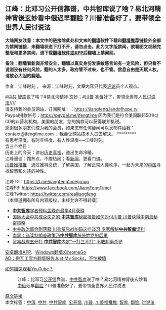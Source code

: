  <h2>江峰：比邓习公开信靠谱，中共智库说了啥？易北河精神背後玄妙看中俄迟早翻脸？川普准备好了，要带领全世界人民讨说法</h2> <p class="notice"><b>大陆网友注意：本文中的链接除此处和文末的<a href="https://github.com/bannedbook/fanqiang" >翻墙</a>软件下载和<a href="https://github.com/killgcd/justmysocks/blob/master/README.md">翻墙推荐</a>链接外全部为禁网链接，未翻墙状态下打不开，请勿点击。此为文字版禁闻，欲看图文视频完整版和更多禁闻，请下载<a href="https://github.com/bannedbook/fanqiang">翻墙软件或APP</a>后翻墙上禁闻网。</p><p>备注：翻墙看新闻非常安全，翻墙以真实身份发表敏感言论有一定风险，但只看不说则没有任何风险，翻的人太多，政府管不过来，也不管。信息自由是天赋人权，请放心大胆的翻墙。</b></p>  <div class="entry"> <p>作者：江峰时刻 ， 来源：江峰时刻，文章内容只代表<span class='wp_keywordlink_affiliate'><a href="https://www.bannedbook.org/bnews/comments/" title="新闻评论" target="_blank">评论</a></span>员个人观点。</p> <figure></figure> <p>#<a href="https://www.bannedbook.org/bnews/tag/%e4%b8%ad%e5%85%b1/" class="st_tag internal_tag" rel="tag" title="标签 中共 下的日志">中共</a> <a href="https://www.bannedbook.org/bnews/tag/%e6%99%ba%e5%ba%93/" class="st_tag internal_tag" rel="tag" title="标签 智库 下的日志">智库</a>说了啥？#易北河精神 玄妙；#<a href="https://www.bannedbook.org/bnews/tag/%e5%b7%9d%e6%99%ae/" class="st_tag internal_tag" rel="tag" title="标签 川普 下的日志">川普</a> 准备好了，带领全世界人民<a href="https://www.bannedbook.org/bnews/tag/%E8%AE%A8%E8%AF%B4%E6%B3%95/" class="st_tag internal_tag" rel="tag" title="标签 讨说法 下的日志">讨说法</a>////<br />请支持我的会员网站，订阅网址：：<a href="https://www.youtube.com/redirect?q=https%3A%2F%2Fjiangfeng.landofhope.tv&#038;v=K9uSineJGYQ&#038;redir_token=mobicN7695TL6QTXewEw0IIfxmp8MTU4ODc0NTMzNUAxNTg4NjU4OTM1&#038;event=video_description" class="yt-uix-sessionlink" data-url="/redirect?q=https%3A%2F%2Fjiangfeng.landofhope.tv&amp;v=K9uSineJGYQ&amp;redir_token=mobicN7695TL6QTXewEw0IIfxmp8MTU4ODc0NTMzNUAxNTg4NjU4OTM1&amp;event=video_description" data-target-new-window="True" data-sessionlink="itct=CC8Q6TgYACITCKKFm9yHnOkCFQvmjwodBycNsUiEs6S8p9Hk7Ss" rel="nofollow noopener" target="_blank">https://jiangfeng.landofhope.tv</a><br />Paypal捐款帐号：<a href="https://www.youtube.com/redirect?q=https%3A%2F%2Fpaypal.me%2Fjfengtime&#038;v=K9uSineJGYQ&#038;redir_token=mobicN7695TL6QTXewEw0IIfxmp8MTU4ODc0NTMzNUAxNTg4NjU4OTM1&#038;event=video_description" class="yt-uix-sessionlink" data-url="/redirect?q=https%3A%2F%2Fpaypal.me%2Fjfengtime&amp;v=K9uSineJGYQ&amp;redir_token=mobicN7695TL6QTXewEw0IIfxmp8MTU4ODc0NTMzNUAxNTg4NjU4OTM1&amp;event=video_description" data-target-new-window="True" data-sessionlink="itct=CC8Q6TgYACITCKKFm9yHnOkCFQvmjwodBycNsUiEs6S8p9Hk7Ss" rel="nofollow noopener" target="_blank">https://paypal.me/jfengtime</a>  因为我们是符合美国联邦501(c)(3)的非营利机构，美国的朋友，您的捐款可以获得联邦抵税。<br />感谢很多朋友们成为我的会员，如果您有任何疑问可以发邮件给我：contact@jfengtime.com ，我会让网站技术人员去解决。     *********<br />有思考深度、有时空纬度、有人性温度&#8212;&#8211;江峰时刻。<br />含三个栏目：<br />历史上的今天：讲出<span class='wp_keywordlink'><a href="https://www.bannedbook.org/forum33/" title="近代历史事件真相" target="_blank">历史真相</a></span>，道出生命冷暖。<br />江峰漫谈：蹭热点，不蹭热闹；看<span class='wp_keywordlink_affiliate'><a href="https://www.bannedbook.org/" title="新闻">新闻</a></span>，更看门道。<br /><a href="https://www.bannedbook.org/bnews/tag/%e5%b7%9d%e6%99%ae%e6%8e%a8%e6%8e%a8%e6%8e%a8/" class="st_tag internal_tag" rel="tag" title="标签 川普推推推 下的日志">川普推推推</a>：通过推特总统，了解美国，了解正常人类秩序，一起为未来的<span class='wp_keywordlink_affiliate'><a href="https://www.bannedbook.org/" title="中国" target="_blank">中国</a></span>寻找智慧和久违的神性。</p>  <p>江峰TG：<a href="https://www.youtube.com/redirect?q=https%3A%2F%2Ft.me%2Fjiangfengtimegroup&#038;v=K9uSineJGYQ&#038;redir_token=mobicN7695TL6QTXewEw0IIfxmp8MTU4ODc0NTMzNUAxNTg4NjU4OTM1&#038;event=video_description" class="yt-uix-sessionlink" data-url="/redirect?q=https%3A%2F%2Ft.me%2Fjiangfengtimegroup&amp;v=K9uSineJGYQ&amp;redir_token=mobicN7695TL6QTXewEw0IIfxmp8MTU4ODc0NTMzNUAxNTg4NjU4OTM1&amp;event=video_description" data-target-new-window="True" data-sessionlink="itct=CC8Q6TgYACITCKKFm9yHnOkCFQvmjwodBycNsUiEs6S8p9Hk7Ss" rel="nofollow noopener" target="_blank">https://t.me/jiangfengtimegroup</a><br />江峰FB: <a href="https://www.youtube.com/redirect?q=https%3A%2F%2Fwww.facebook.com%2FJiangFengTime%2F&#038;v=K9uSineJGYQ&#038;redir_token=mobicN7695TL6QTXewEw0IIfxmp8MTU4ODc0NTMzNUAxNTg4NjU4OTM1&#038;event=video_description" class="yt-uix-sessionlink" data-url="/redirect?q=https%3A%2F%2Fwww.facebook.com%2FJiangFengTime%2F&amp;v=K9uSineJGYQ&amp;redir_token=mobicN7695TL6QTXewEw0IIfxmp8MTU4ODc0NTMzNUAxNTg4NjU4OTM1&amp;event=video_description" data-target-new-window="True" data-sessionlink="itct=CC8Q6TgYACITCKKFm9yHnOkCFQvmjwodBycNsUiEs6S8p9Hk7Ss" rel="nofollow noopener" target="_blank">https://www.facebook.com/JiangFengTime/</a><br />江峰Twitter: <a href="https://www.youtube.com/redirect?q=https%3A%2F%2Ftwitter.com%2Frealjiangfeng&#038;v=K9uSineJGYQ&#038;redir_token=mobicN7695TL6QTXewEw0IIfxmp8MTU4ODc0NTMzNUAxNTg4NjU4OTM1&#038;event=video_description" class="yt-uix-sessionlink" data-url="/redirect?q=https%3A%2F%2Ftwitter.com%2Frealjiangfeng&amp;v=K9uSineJGYQ&amp;redir_token=mobicN7695TL6QTXewEw0IIfxmp8MTU4ODc0NTMzNUAxNTg4NjU4OTM1&amp;event=video_description" data-target-new-window="True" data-sessionlink="itct=CC8Q6TgYACITCKKFm9yHnOkCFQvmjwodBycNsUiEs6S8p9Hk7Ss" rel="nofollow noopener" target="_blank">https://twitter.com/realjiangfeng</a><br />（本频道拥有所有内容版权，未经允许不得转载）</p> <ul class='op-related-articles' title='相关阅读'> <li><a href='https://www.bannedbook.org/bnews/baitai/20190223/1086405.html' target='_blank'><b>中共智库</b>学者预料孟晚舟最早4月获释</a></li> <li><a href='https://www.bannedbook.org/bnews/topimagenews/20181016/1013898.html' target='_blank'>国际大会中共成众矢之的 <b>中共智库</b>秘密报告如何对付川普 川普获得中南海秘密策略</a></li> <li><a href='https://www.bannedbook.org/bnews/topimagenews/20180803/981077.html' target='_blank'>中共政治局会刚落幕 川普贸易战加码这样谈习 专家解秘<b>中共智库</b>误判</a></li> <li><a href='https://www.bannedbook.org/bnews/cnnews/20180728/977832.html' target='_blank'>南早：错读特朗普政策乃<b>中共智库</b>统统姓党的后果</a></li> <li><a href='https://www.bannedbook.org/bnews/topimagenews/20180703/966186.html' target='_blank'>贸易战周五开打 <b>中共智库</b>内定“一打三不打”  不敢卸磨杀驴</a></li> </ul> <div class="texttj"> <a href="https://github.com/bannedbook/fanqiang/wiki/%E7%A6%81%E9%97%BB%E7%BD%91%E5%AE%89%E5%8D%93%E7%BF%BB%E5%A2%99%E6%96%B0%E9%97%BBAPP" target="_blank">安卓翻墙APP</a>、<a href="https://github.com/bannedbook/fanqiang/wiki/Chrome%E4%B8%80%E9%94%AE%E7%BF%BB%E5%A2%99%E5%8C%85" target="_blank">Windows翻墙:ChromeGo</a><br/> <a href="https://github.com/killgcd/justmysocks/blob/master/README.md" target="_blank">AD：搬瓦工官方翻墙服务Just My Socks，不怕被墙</a> </div><p><a href="https://www.bannedbook.org/bnews/topimagenews/20180409/925596.html" target="_blank">如何加速观看YouTube？ </a></p>  <figure class="op-interactive"><figcaption>江峰：比邓习<a href="https://www.bannedbook.org/bnews/tag/%E5%85%AC%E5%BC%80%E4%BF%A1/" class="st_tag internal_tag" rel="tag" title="标签 公开信 下的日志">公开信</a>靠谱，<a href="https://www.bannedbook.org/bnews/tag/%E4%B8%AD%E5%85%B1%E6%99%BA%E5%BA%93/" class="st_tag internal_tag" rel="tag" title="标签 中共智库 下的日志">中共智库</a>说了啥？易北河精神背後玄妙看<a href="https://www.bannedbook.org/bnews/tag/%E4%B8%AD%E4%BF%84/" class="st_tag internal_tag" rel="tag" title="标签 中俄 下的日志">中俄</a>迟早<a href="https://www.bannedbook.org/bnews/tag/%E7%BF%BB%E8%84%B8/" class="st_tag internal_tag" rel="tag" title="标签 翻脸 下的日志">翻脸</a>？川普准备好了，要带领全世界人民讨说法</figcaption></figure> </p><a name='sharetosocial'></a>         <div><a href='https://www.bannedbook.org/bnews/cbnews/20200505/1323364.html'>原文链接</a></div>  </div><!--END ENTRY--> <div class="postfooter"> <div>本文标签：<a href="https://www.bannedbook.org/bnews/tag/%E4%B8%AD%E4%BF%84/" rel="tag">中俄</a>, <a href="https://www.bannedbook.org/bnews/tag/%e4%b8%ad%e5%85%b1/" rel="tag">中共</a>, <a href="https://www.bannedbook.org/bnews/tag/%E4%B8%AD%E5%85%B1%E6%99%BA%E5%BA%93/" rel="tag">中共智库</a>, <a href="https://www.bannedbook.org/bnews/tag/%E5%85%AC%E5%BC%80%E4%BF%A1/" rel="tag">公开信</a>, <a href="https://www.bannedbook.org/bnews/tag/%e5%b7%9d%e6%99%ae/" rel="tag">川普</a>, <a href="https://www.bannedbook.org/bnews/tag/%e5%b7%9d%e6%99%ae%e6%8e%a8%e6%8e%a8%e6%8e%a8/" rel="tag">川普推推推</a>, <a href="https://www.bannedbook.org/bnews/tag/%e6%99%ba%e5%ba%93/" rel="tag">智库</a>, <a href="https://www.bannedbook.org/bnews/tag/%E7%BF%BB%E8%84%B8/" rel="tag">翻脸</a>, <a href="https://www.bannedbook.org/bnews/tag/%E8%AE%A8%E8%AF%B4%E6%B3%95/" rel="tag">讨说法</a></div>  </div><!--END POSTFOOTER--> 